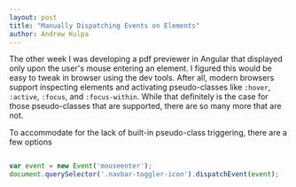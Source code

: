 ```yaml
---
layout: post
title: "Manually Dispatching Events on Elements"
author: Andrew Kulpa
---
```


The other week I was developing a pdf previewer in Angular that displayed only upon the user's mouse entering an element. I figured this would be easy to tweak in browser using the dev tools. After all, modern browsers support inspecting elements and activating pseudo-classes like `:hover`, `:active`, `:focus`, and `:focus-within`. While that definitely is the case for those pseudo-classes that are supported, there are so many more that are not.

To accommodate for the lack of built-in pseudo-class triggering, there are a few options

```js

var event = new Event('mouseenter');
document.querySelector('.navbar-toggler-icon').dispatchEvent(event);

```